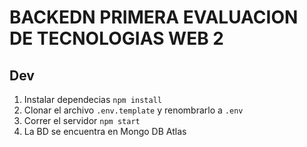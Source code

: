 # BACKEDN PRIMERA EVALUACION DE TECNOLOGIAS WEB 2

## Dev

1. Instalar dependecias `npm install`
2. Clonar el archivo `.env.template` y renombrarlo a `.env`
3. Correr el servidor `npm start`
4. La BD se encuentra en Mongo DB Atlas

